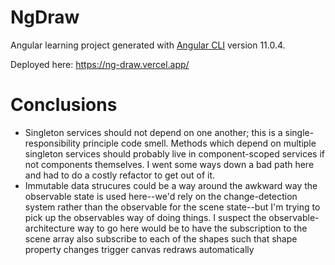# NgDraw

Angular learning project generated with [Angular CLI](https://github.com/angular/angular-cli) version 11.0.4.

Deployed here: https://ng-draw.vercel.app/


# Conclusions

- Singleton services should not depend on one another; this is a single-responsibility principle code smell. Methods which depend on multiple singleton services should probably live in component-scoped services if not components themselves. I went some ways down a bad path here and had to do a costly refactor to get out of it.
- Immutable data strucures could be a way around the awkward way the observable state is used here--we'd rely on the change-detection system rather than the observable for the scene state--but I'm trying to pick up the observables way of doing things. I suspect the observable-architecture way to go here would be to have the subscription to the scene array also subscribe to each of the shapes such that shape property changes trigger canvas redraws automatically
